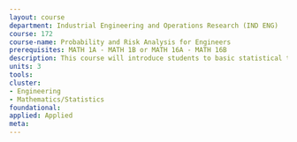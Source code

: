 ```yaml
---
layout: course 
department: Industrial Engineering and Operations Research (IND ENG)
course: 172
course-name: Probability and Risk Analysis for Engineers
prerequisites: MATH 1A - MATH 1B or MATH 16A - MATH 16B
description: This course will introduce students to basic statistical techniques such as parameter estimation, hypothesis testing, regression analysis, analysis of variance. Specific applications in forecasting and quality control will be considered in detail.
units: 3
tools: 
cluster:
- Engineering
- Mathematics/Statistics
foundational: 
applied: Applied
meta: 
---
```

